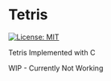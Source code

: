 # Tetris
[![License: MIT](https://img.shields.io/badge/License-MIT-green.svg)](https://opensource.org/licenses/MIT)

Tetris Implemented with C

WIP - Currently Not Working
